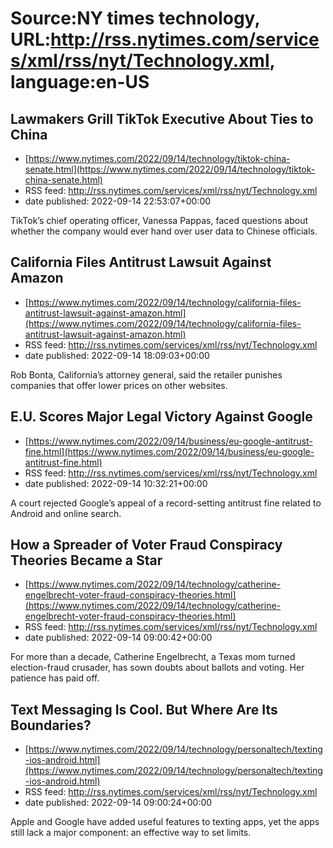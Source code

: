 # Source:NY times technology, URL:http://rss.nytimes.com/services/xml/rss/nyt/Technology.xml, language:en-US

## Lawmakers Grill TikTok Executive About Ties to China
 - [https://www.nytimes.com/2022/09/14/technology/tiktok-china-senate.html](https://www.nytimes.com/2022/09/14/technology/tiktok-china-senate.html)
 - RSS feed: http://rss.nytimes.com/services/xml/rss/nyt/Technology.xml
 - date published: 2022-09-14 22:53:07+00:00

TikTok’s chief operating officer, Vanessa Pappas, faced questions about whether the company would ever hand over user data to Chinese officials.

## California Files Antitrust Lawsuit Against Amazon
 - [https://www.nytimes.com/2022/09/14/technology/california-files-antitrust-lawsuit-against-amazon.html](https://www.nytimes.com/2022/09/14/technology/california-files-antitrust-lawsuit-against-amazon.html)
 - RSS feed: http://rss.nytimes.com/services/xml/rss/nyt/Technology.xml
 - date published: 2022-09-14 18:09:03+00:00

Rob Bonta, California’s attorney general, said the retailer punishes companies that offer lower prices on other websites.

## E.U. Scores Major Legal Victory Against Google
 - [https://www.nytimes.com/2022/09/14/business/eu-google-antitrust-fine.html](https://www.nytimes.com/2022/09/14/business/eu-google-antitrust-fine.html)
 - RSS feed: http://rss.nytimes.com/services/xml/rss/nyt/Technology.xml
 - date published: 2022-09-14 10:32:21+00:00

A court rejected Google’s appeal of a record-setting antitrust fine related to Android and online search.

## How a Spreader of Voter Fraud Conspiracy Theories Became a Star
 - [https://www.nytimes.com/2022/09/14/technology/catherine-engelbrecht-voter-fraud-conspiracy-theories.html](https://www.nytimes.com/2022/09/14/technology/catherine-engelbrecht-voter-fraud-conspiracy-theories.html)
 - RSS feed: http://rss.nytimes.com/services/xml/rss/nyt/Technology.xml
 - date published: 2022-09-14 09:00:42+00:00

For more than a decade, Catherine Engelbrecht, a Texas mom turned election-fraud crusader, has sown doubts about ballots and voting. Her patience has paid off.

## Text Messaging Is Cool. But Where Are Its Boundaries?
 - [https://www.nytimes.com/2022/09/14/technology/personaltech/texting-ios-android.html](https://www.nytimes.com/2022/09/14/technology/personaltech/texting-ios-android.html)
 - RSS feed: http://rss.nytimes.com/services/xml/rss/nyt/Technology.xml
 - date published: 2022-09-14 09:00:24+00:00

Apple and Google have added useful features to texting apps, yet the apps still lack a major component: an effective way to set limits.

